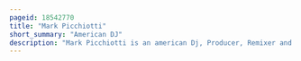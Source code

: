```yaml
---
pageid: 18542770
title: "Mark Picchiotti"
short_summary: "American DJ"
description: "Mark Picchiotti is an american Dj, Producer, Remixer and Songwriter based out of Chicago, Illinois. As Remixer and Producer Picchiotti has amassed 24 Number 1 Singles on the Billboard Dance Club Songs Chart and he has remixed Artists such as Mariah Carey Rihanna Daft Punk Acdc Florence and the Machine Amy Grant foster the People michael Jackson Madonna. Blige. In 2002 he produced and co-wrote the single Give it to me by Kylie Minogue for her 8xplatinum Album Fever. Picchiotti was also voted one of the 40 most influential Remixers of all Time by the uk Publication Blues soul Magazine. His Dj Residencies at Nightclubs in his Hometown of Chicago have included Shelter, Smartbar, Berlin, Crobar, and Medusa ’ S ; as well as Uk nightclubs Ministry of Sound and Hard Times. He continues to travel the World performing at notable Clubs such as Pacha and El Divino. He has also headlined the Sydney Gay and Lesbian Mardi Gras Festival and Djed its infamous daytime after-party Laneway."
---
```

